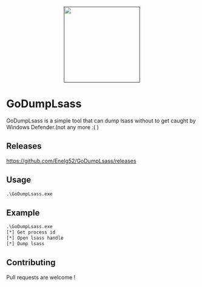 <p align="center">
  <a href="" rel="noopener">
 <img width=200px height=200px src="https://cdn-icons.flaticon.com/png/512/3065/premium/3065741.png?token=exp=1636056750~hmac=b65861715a05bdc78a609f295ff99b01"> </a>
</p>

# GoDumpLsass


GoDumpLsass is a simple tool that can dump lsass without to get caught by Windows Defender.(not any more :( )
## Releases

https://github.com/Enelg52/GoDumpLsass/releases

## Usage

```txt
.\GoDumpLsass.exe
```

## Example
```txt
.\GoDumpLsass.exe
[*] Get process id
[*] Open lsass handle
[*] Dump lsass
```

## Contributing
Pull requests are welcome !
